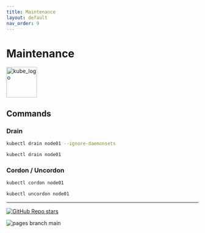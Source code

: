 ```yaml
---
title: Maintenance
layout: default
nav_order: 9
---
```


# Maintenance

<p align="left"><img src="https://www.vectorlogo.zone/logos/kubernetes/kubernetes-icon.svg" width="80" alt="kube_logo"></p>

## Commands

### Drain

```sh
kubectl drain node01 --ignore-daemonsets
```
```sh
kubectl drain node01
```

### Cordon / Uncordon

```sh
kubectl cordon node01
```
```sh
kubectl uncordon node01
```

---

<p align="left"><a href="https://github.com/paulofponciano/k8s-daily-commands-and-troubleshoot"><img alt="GitHub Repo stars" src="https://img.shields.io/github/stars/paulofponciano/k8s-daily-commands-and-troubleshoot?label=k8s-daily-commands-and-troubleshoot&style=social"></a></p>

![pages branch main](https://github.com/paulofponciano/k8s-daily-commands-and-troubleshoot/actions/workflows/ci-gh-pages.yaml/badge.svg?branch=main)